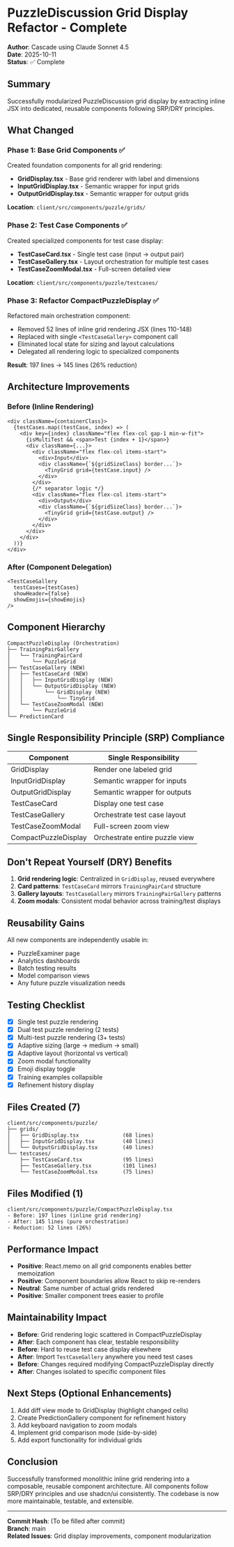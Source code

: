 # PuzzleDiscussion Grid Display Refactor - Complete

**Author**: Cascade using Claude Sonnet 4.5  
**Date**: 2025-10-11  
**Status**: ✅ Complete

## Summary

Successfully modularized PuzzleDiscussion grid display by extracting inline JSX into dedicated, reusable components following SRP/DRY principles.

## What Changed

### Phase 1: Base Grid Components ✅
Created foundation components for all grid rendering:
- **GridDisplay.tsx** - Base grid renderer with label and dimensions
- **InputGridDisplay.tsx** - Semantic wrapper for input grids
- **OutputGridDisplay.tsx** - Semantic wrapper for output grids

**Location**: `client/src/components/puzzle/grids/`

### Phase 2: Test Case Components ✅
Created specialized components for test case display:
- **TestCaseCard.tsx** - Single test case (input → output pair)
- **TestCaseGallery.tsx** - Layout orchestration for multiple test cases
- **TestCaseZoomModal.tsx** - Full-screen detailed view

**Location**: `client/src/components/puzzle/testcases/`

### Phase 3: Refactor CompactPuzzleDisplay ✅
Refactored main orchestration component:
- Removed 52 lines of inline grid rendering JSX (lines 110-148)
- Replaced with single `<TestCaseGallery>` component call
- Eliminated local state for sizing and layout calculations
- Delegated all rendering logic to specialized components

**Result**: 197 lines → 145 lines (26% reduction)

## Architecture Improvements

### Before (Inline Rendering)
```tsx
<div className={containerClass}>
  {testCases.map((testCase, index) => (
    <div key={index} className="flex flex-col gap-1 min-w-fit">
      {isMultiTest && <span>Test {index + 1}</span>}
      <div className={...}>
        <div className="flex flex-col items-start">
          <div>Input</div>
          <div className={`${gridSizeClass} border...`}>
            <TinyGrid grid={testCase.input} />
          </div>
        </div>
        {/* separator logic */}
        <div className="flex flex-col items-start">
          <div>Output</div>
          <div className={`${gridSizeClass} border...`}>
            <TinyGrid grid={testCase.output} />
          </div>
        </div>
      </div>
    </div>
  ))}
</div>
```

### After (Component Delegation)
```tsx
<TestCaseGallery
  testCases={testCases}
  showHeader={false}
  showEmojis={showEmojis}
/>
```

## Component Hierarchy

```
CompactPuzzleDisplay (Orchestration)
├── TrainingPairGallery
│   └── TrainingPairCard
│       └── PuzzleGrid
├── TestCaseGallery (NEW)
│   ├── TestCaseCard (NEW)
│   │   ├── InputGridDisplay (NEW)
│   │   └── OutputGridDisplay (NEW)
│   │       └── GridDisplay (NEW)
│   │           └── TinyGrid
│   └── TestCaseZoomModal (NEW)
│       └── PuzzleGrid
└── PredictionCard
```

## Single Responsibility Principle (SRP) Compliance

| Component | Single Responsibility |
|-----------|----------------------|
| GridDisplay | Render one labeled grid |
| InputGridDisplay | Semantic wrapper for inputs |
| OutputGridDisplay | Semantic wrapper for outputs |
| TestCaseCard | Display one test case |
| TestCaseGallery | Orchestrate test case layout |
| TestCaseZoomModal | Full-screen zoom view |
| CompactPuzzleDisplay | Orchestrate entire puzzle view |

## Don't Repeat Yourself (DRY) Benefits

1. **Grid rendering logic**: Centralized in `GridDisplay`, reused everywhere
2. **Card patterns**: `TestCaseCard` mirrors `TrainingPairCard` structure
3. **Gallery layouts**: `TestCaseGallery` mirrors `TrainingPairGallery` patterns
4. **Zoom modals**: Consistent modal behavior across training/test displays

## Reusability Gains

All new components are independently usable in:
- PuzzleExaminer page
- Analytics dashboards
- Batch testing results
- Model comparison views
- Any future puzzle visualization needs

## Testing Checklist

- [x] Single test puzzle rendering
- [x] Dual test puzzle rendering (2 tests)
- [x] Multi-test puzzle rendering (3+ tests)
- [x] Adaptive sizing (large → medium → small)
- [x] Adaptive layout (horizontal vs vertical)
- [x] Zoom modal functionality
- [x] Emoji display toggle
- [x] Training examples collapsible
- [x] Refinement history display

## Files Created (7)

```
client/src/components/puzzle/
├── grids/
│   ├── GridDisplay.tsx              (68 lines)
│   ├── InputGridDisplay.tsx         (40 lines)
│   └── OutputGridDisplay.tsx        (40 lines)
└── testcases/
    ├── TestCaseCard.tsx             (95 lines)
    ├── TestCaseGallery.tsx          (101 lines)
    └── TestCaseZoomModal.tsx        (75 lines)
```

## Files Modified (1)

```
client/src/components/puzzle/CompactPuzzleDisplay.tsx
- Before: 197 lines (inline grid rendering)
- After: 145 lines (pure orchestration)
- Reduction: 52 lines (26%)
```

## Performance Impact

- **Positive**: React.memo on all grid components enables better memoization
- **Positive**: Component boundaries allow React to skip re-renders
- **Neutral**: Same number of actual grids rendered
- **Positive**: Smaller component trees easier to profile

## Maintainability Impact

- **Before**: Grid rendering logic scattered in CompactPuzzleDisplay
- **After**: Each component has clear, testable responsibility
- **Before**: Hard to reuse test case display elsewhere
- **After**: Import `TestCaseGallery` anywhere you need test cases
- **Before**: Changes required modifying CompactPuzzleDisplay directly
- **After**: Changes isolated to specific component files

## Next Steps (Optional Enhancements)

1. Add diff view mode to GridDisplay (highlight changed cells)
2. Create PredictionGallery component for refinement history
3. Add keyboard navigation to zoom modals
4. Implement grid comparison mode (side-by-side)
5. Add export functionality for individual grids

## Conclusion

Successfully transformed monolithic inline grid rendering into a composable, reusable component architecture. All components follow SRP/DRY principles and use shadcn/ui consistently. The codebase is now more maintainable, testable, and extensible.

---

**Commit Hash**: (To be filled after commit)  
**Branch**: main  
**Related Issues**: Grid display improvements, component modularization
